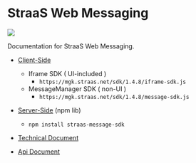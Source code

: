 # StraaS Web Messaging
![](https://event.livehouse.in/straas.io/admintool/images/logo.png)

Documentation for StraaS Web Messaging.

* [Client-Side](https://github.com/StraaS/StraaS-web-messaging/wiki/StraaS-Web-Messaging#two-kinds-of-messaging-sdks)
	- Iframe SDK ( UI-included )
		- `https://mgk.straas.net/sdk/1.4.8/iframe-sdk.js`
	- MessageManager SDK ( non-UI )
		-	`https://mgk.straas.net/sdk/1.4.8/message-sdk.js`

* [Server-Side](https://github.com/StraaS/StraaS-web-messaging/wiki/StraaS-Web-Messaging#messagemanager-sdk-nodejs-server-side) (npm lib)
	- `npm install straas-message-sdk`

* [Technical Document](https://github.com/StraaS/StraaS-web-messaging/wiki)
* [Api Document](https://straas.github.io/StraaS-web-messaging/)
